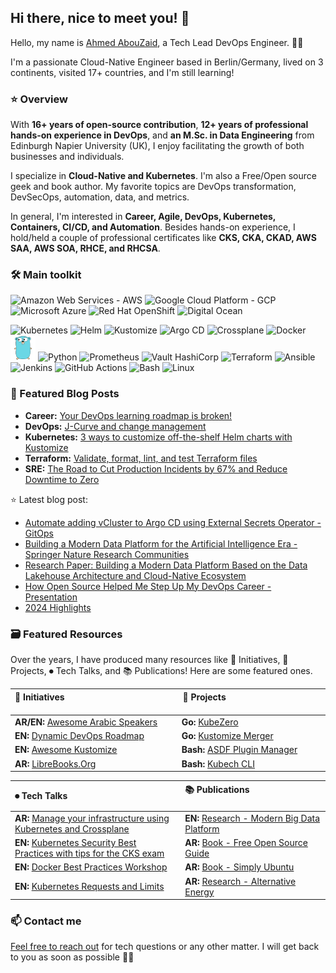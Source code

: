 ## Hi there, nice to meet you! 🐧️

Hello, my name is [Ahmed AbouZaid](https://aabouzaid.com/), a Tech Lead DevOps Engineer. 👨‍💻

I'm a passionate Cloud-Native Engineer based in Berlin/Germany, lived on 3 continents, visited 17+ countries, and I'm still learning!

### ⭐ Overview

With **16+ years of open-source contribution**, **12+ years of professional hands-on experience in DevOps**, and **an M.Sc. in Data Engineering** from Edinburgh Napier University (UK), I enjoy facilitating the growth of both businesses and individuals.

I specialize in **Cloud-Native and Kubernetes**. I'm also a Free/Open source geek and book author. My favorite topics are DevOps transformation, DevSecOps, automation, data, and metrics.

In general, I'm interested in **Career, Agile, DevOps, Kubernetes, Containers, CI/CD, and Automation**. Besides hands-on experience, I hold/held a couple of professional certificates like **CKS, CKA, CKAD, AWS SAA, AWS SOA, RHCE, and RHCSA**.

### 🛠️ Main toolkit

<p>
  <img src="https://www.vectorlogo.zone/logos/amazon_aws/amazon_aws-icon.svg" title="Amazon Web Services - AWS" alt="Amazon Web Services - AWS" width="40" height="40"/>
  <img src="https://www.vectorlogo.zone/logos/google_cloud/google_cloud-icon.svg" title="Google Cloud Platform - GCP" alt="Google Cloud Platform - GCP" width="40" height="40"/>
  <img src="https://www.vectorlogo.zone/logos/microsoft_azure/microsoft_azure-icon.svg" title="Microsoft Azure" alt="Microsoft Azure" width="40" height="40"/>
  <img src="https://www.vectorlogo.zone/logos/openshift/openshift-icon.svg" title="Red Hat OpenShift" alt="Red Hat OpenShift" width="40" height="40"/>
  <img src="https://www.vectorlogo.zone/logos/digitalocean/digitalocean-icon.svg" title="Digital Ocean" alt="Digital Ocean" width="40" height="40"/>
<p/>

<p>
  <img src="https://www.vectorlogo.zone/logos/kubernetes/kubernetes-icon.svg" title="Kubernetes" alt="Kubernetes" width="40" height="40"/>
  <img src="https://www.vectorlogo.zone/logos/helmsh/helmsh-icon.svg" title="Helm" alt="Helm" width="40" height="40"/>
  <img src="https://raw.githubusercontent.com/DevOpsHiveHQ/awesome-kustomize/main/img/kustomize-icon.svg" title="Kustomize" alt="Kustomize" width="40" height="40"/>
  <img src="https://www.vectorlogo.zone/logos/argoprojio/argoprojio-icon.svg" title="Argo CD" alt="Argo CD" width="40" height="40"/>
  <img src="https://raw.githubusercontent.com/DevOpsHiveHQ/awesome-crossplane/main/img/crossplane-icon.svg" title="Crossplane" alt="Crossplane" width="40" height="40"/>
  <img src="https://www.vectorlogo.zone/logos/docker/docker-official.svg" title="Docker" alt="Docker" width="40" height="40"/>
  <img src="https://raw.githubusercontent.com/devicons/devicon/master/icons/go/go-original.svg" title="Go" alt="Go" width="40" height="40"/>
  <img src="https://www.vectorlogo.zone/logos/python/python-icon.svg" title="Python" alt="Python" width="40" height="40"/>
  <img src="https://www.vectorlogo.zone/logos/prometheusio/prometheusio-icon.svg" title="Prometheus" alt="Prometheus" width="40" height="40"/>
  <img src="https://www.vectorlogo.zone/logos/vaultproject/vaultproject-icon.svg" title="Vault HashiCorp" alt="Vault HashiCorp" width="40" height="40"/>
  <img src="https://www.vectorlogo.zone/logos/terraformio/terraformio-icon.svg" title="Terraform" alt="Terraform" width="40" height="40"/>
  <img src="https://www.vectorlogo.zone/logos/ansible/ansible-icon.svg" title="Ansible" alt="Ansible" width="40" height="40"/>
  <img src="https://www.vectorlogo.zone/logos/jenkins/jenkins-icon.svg" title="Jenkins" alt="Jenkins" width="40" height="40"/>
  <img src="https://github.githubassets.com/images/modules/site/features/actions-icon-actions.svg" title="GitHub Actions" alt="GitHub Actions" width="40" height="40"/>
  <img src="https://www.vectorlogo.zone/logos/gnu_bash/gnu_bash-icon.svg" title="Bash" alt="Bash" width="40" height="40"/>
  <img src="https://www.vectorlogo.zone/logos/linux/linux-icon.svg" title="Linux" alt="Linux" width="40" height="40"/>
<p/>


### 📝 Featured Blog Posts

- **Career:** [Your DevOps learning roadmap is broken!](https://tech.aabouzaid.com/2023/06/your-devops-learning-roadmap-is-broken.html)
- **DevOps:** [J-Curve and change management](https://tech.aabouzaid.com/2019/05/devops-and-change-management-agile.html)
- **Kubernetes:** [3 ways to customize off-the-shelf Helm charts with Kustomize](https://tech.aabouzaid.com/2020/09/3-ways-to-customize-off-the-shelf-helm-charts-with-kustomize-kubernetes.html)
- **Terraform:** [Validate, format, lint, and test Terraform files](https://tech.aabouzaid.com/2020/04/validate-format-lint-and-test-terraform-iac-ci.html)
- **SRE:** [The Road to Cut Production Incidents by 67% and Reduce Downtime to Zero](https://tech.aabouzaid.com/2020/01/the-road-to-cut-production-incidents-by-67-percent-and-reduce-downtime-to-zero.html)

⭐ Latest blog post: <!-- BLOG-POST-LIST:START -->
- [Automate adding vCluster to Argo CD using External Secrets Operator - GitOps](https://tech.aabouzaid.com/2025/06/automate-adding-vcluster-to-argo-cd-using-external-secret-operator.html)
- [Building a Modern Data Platform for the Artificial Intelligence Era - Springer Nature Research Communities](https://tech.aabouzaid.com/2025/06/building-a-modern-data-platform-for-the-artificial-intelligence-era-springer-nature-research-communities.html)
- [Research Paper: Building a Modern Data Platform Based on the Data Lakehouse Architecture and Cloud-Native Ecosystem](https://tech.aabouzaid.com/2025/03/research-paper-building-a-modern-data-platform-based-on-the-data-lakehouse-architecture.html)
- [How Open Source Helped Me Step Up My DevOps Career - Presentation](https://tech.aabouzaid.com/2025/02/how-open-source-helped-me-step-up-my-devops-career.html)
- [2024 Highlights](https://tech.aabouzaid.com/2024/12/2024-highlights.html)
<!-- BLOG-POST-LIST:END -->


### 🗃 Featured Resources

Over the years, I have produced many resources like 🚀 Initiatives, 📁 Projects, ⏺ Tech Talks, and 📚 Publications! Here are some featured ones.

| 🚀 Initiatives &nbsp; &nbsp; &nbsp; &nbsp; &nbsp; &nbsp; &nbsp; &nbsp; &nbsp; &nbsp; &nbsp; &nbsp; &nbsp; &nbsp; &nbsp; &nbsp; &nbsp; &nbsp; &nbsp; &nbsp; &nbsp; &nbsp; &nbsp; &nbsp; &nbsp; &nbsp; &nbsp; &nbsp; &nbsp; &nbsp; &nbsp; &nbsp; &nbsp; &nbsp; &nbsp; &nbsp; &nbsp; &nbsp; &nbsp; &nbsp; &nbsp; | 📁 Projects &nbsp; &nbsp; &nbsp; &nbsp; &nbsp; &nbsp; &nbsp; &nbsp; &nbsp; &nbsp; &nbsp; &nbsp; &nbsp; &nbsp; &nbsp; &nbsp; &nbsp; &nbsp; &nbsp; &nbsp; &nbsp; &nbsp; &nbsp; &nbsp; &nbsp; &nbsp; &nbsp; &nbsp; &nbsp; &nbsp; &nbsp; &nbsp; &nbsp; &nbsp; &nbsp; &nbsp; &nbsp; &nbsp; &nbsp; |
| --- | --- |
| **AR/EN:** [Awesome Arabic Speakers](https://github.com/sahaba-ai/awesome-arabic-speakers) | **Go:** [KubeZero](https://github.com/kubezero/kubezero) |
| **EN:** [Dynamic DevOps Roadmap](https://github.com/sahaba-ai/awesome-arabic-speakers) | **Go:** [Kustomize Merger](https://github.com/DevOpsHiveHQ/kustomize-plugin-merger) |
| **EN:** [Awesome Kustomize](https://github.com/DevOpsHiveHQ/awesome-kustomize) | **Bash:** [ASDF Plugin Manager](https://github.com/asdf-community/asdf-plugin-manager) |
| **AR:** [LibreBooks.Org ](https://librebooks.org/) | **Bash:** [Kubech CLI](https://github.com/DevOpsHiveHQ/kubech) |

| ⏺ Tech Talks | 📚 Publications &nbsp; &nbsp; &nbsp; &nbsp; &nbsp; &nbsp; &nbsp; &nbsp; &nbsp; &nbsp; &nbsp; &nbsp; &nbsp; &nbsp; &nbsp; &nbsp; &nbsp; &nbsp; &nbsp; &nbsp; &nbsp; &nbsp; &nbsp; &nbsp; &nbsp; &nbsp; &nbsp; &nbsp; &nbsp; &nbsp; &nbsp; &nbsp; &nbsp; &nbsp; |
| :--- | :--- |
| **AR:** [Manage your infrastructure using Kubernetes and Crossplane](https://tech.aabouzaid.com/2023/11/platform-engineering-manage-your-infrastructure-using-kubernetes-and-crossplane.html) | **EN:** [Research - Modern Big Data Platform](https://aabouzaid.com/publications/2025-modern-big-data-platform/) |
| **EN:** [Kubernetes Security Best Practices with tips for the CKS exam](https://tech.aabouzaid.com/2022/07/kubernetes-security-best-practices-with-tips-for-the-cks-exam.html) | **AR:** [Book - Free Open Source Guide](https://aabouzaid.com/publications/2013-free-open-source-guide/) |
| **EN:** [Docker Best Practices Workshop](https://tech.aabouzaid.com/2021/09/docker-best-practices-workshop-presentation.html) | **AR:** [Book - Simply Ubuntu](https://aabouzaid.com/publications/2011-simply-ubuntu/) |
| **EN:** [Kubernetes Requests and Limits](https://tech.aabouzaid.com/2021/07/kubernetes-requests-and-limits-presentation.html) | **AR:** [Research - Alternative Energy](https://aabouzaid.com/publications/2010-alternative-energy/) |


### 📫 Contact me

[Feel free to reach out](https://aabouzaid.com/#contact) for tech questions or any other matter.
I will get back to you as soon as possible 👨‍💻
